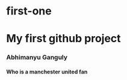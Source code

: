 # first-one
<h1>My first github project</h1>
<h3>Abhimanyu Ganguly</h3>
<h4>Who is a manchester united fan</h4>
